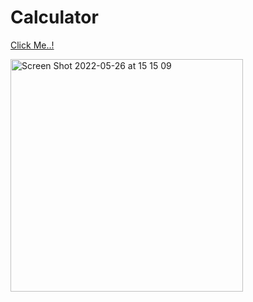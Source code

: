 # Calculator

[Click Me..!](https://kerimgurbaz.github.io/Calculator/)

<img width="372" alt="Screen Shot 2022-05-26 at 15 15 09" src="https://user-images.githubusercontent.com/101603320/170495229-e04df77f-f513-4759-90a3-60261e4fa50f.png">
